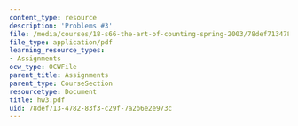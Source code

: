 ```yaml
---
content_type: resource
description: 'Problems #3'
file: /media/courses/18-s66-the-art-of-counting-spring-2003/78def713478283f3c29f7a2b6e2e973c_hw3.pdf
file_type: application/pdf
learning_resource_types:
- Assignments
ocw_type: OCWFile
parent_title: Assignments
parent_type: CourseSection
resourcetype: Document
title: hw3.pdf
uid: 78def713-4782-83f3-c29f-7a2b6e2e973c
---
```

